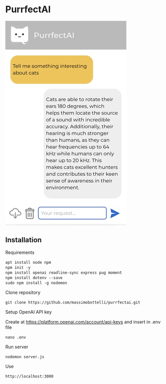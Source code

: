 # PurrfectAI

![PurrfectAI](public/myChatGPT.jpeg)


## Installation

Requirements
```
apt install node npm
npm init -y
npm install openai readline-sync express pug moment
npm install dotenv --save
sudo npm install -g nodemon
``` 
Clone repository
```
git clone https://github.com/massimobottelli/purrfectai.git
```

Setup OpenAI API key

Create at https://platform.openai.com/account/api-keys and insert in .env file
```
nano .env
```

Run server
```
nodemon server.js
```

Use
```
http://localhost:3000
```

